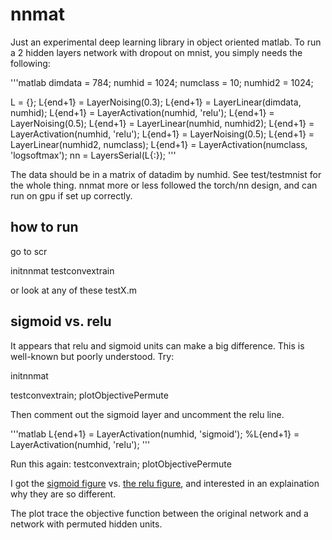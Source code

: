 # nnmat

Just an experimental deep learning library in object oriented matlab.
To run a 2 hidden layers network with dropout on mnist, you simply needs the following:

'''matlab
dimdata =  784;
numhid = 1024;
numclass = 10;
numhid2 = 1024;

L = {};
L{end+1} = LayerNoising(0.3);
L{end+1} = LayerLinear(dimdata, numhid);
L{end+1} = LayerActivation(numhid, 'relu');
L{end+1} = LayerNoising(0.5);
L{end+1} = LayerLinear(numhid, numhid2);
L{end+1} = LayerActivation(numhid, 'relu');
L{end+1} = LayerNoising(0.5);
L{end+1} = LayerLinear(numhid2, numclass);
L{end+1} = LayerActivation(numclass, 'logsoftmax');
nn = LayersSerial(L{:});
'''

The data should be in a matrix of datadim by numhid. See test/testmnist for the whole thing.
nnmat more or less followed the torch/nn design, and can run on gpu if set up correctly.

## how to run

go to scr

initnnmat
testconvextrain

or look at any of these testX.m

## sigmoid vs. relu

It appears that relu and sigmoid units can make a big difference. This is well-known but poorly understood.
Try:

initnnmat

testconvextrain; plotObjectivePermute

Then comment out the sigmoid layer and uncomment the relu line.

'''matlab
L{end+1} = LayerActivation(numhid, 'sigmoid');
%L{end+1} = LayerActivation(numhid, 'relu');
'''

Run this again: testconvextrain; plotObjectivePermute

I got the [sigmoid figure](src/plots/sigmoid.pdf) vs. [the relu figure](src/plots/relu.pdf), and interested in an explaination why they are so different.

The plot trace the objective function between the original network and a network with permuted hidden units.


